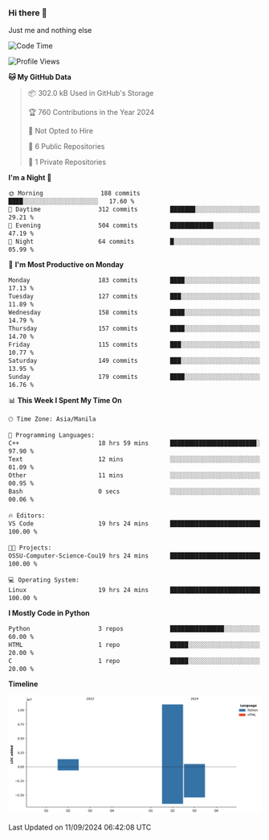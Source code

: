 ### Hi there 👋

Just me and nothing else


<!--START_SECTION:waka-->
![Code Time](http://img.shields.io/badge/Code%20Time-663%20hrs%2041%20mins-blue)

![Profile Views](http://img.shields.io/badge/Profile%20Views-34-blue)

**🐱 My GitHub Data** 

> 📦 302.0 kB Used in GitHub's Storage 
 > 
> 🏆 760 Contributions in the Year 2024
 > 
> 🚫 Not Opted to Hire
 > 
> 📜 6 Public Repositories 
 > 
> 🔑 1 Private Repositories 
 > 
**I'm a Night 🦉** 

```text
🌞 Morning                188 commits         ████░░░░░░░░░░░░░░░░░░░░░   17.60 % 
🌆 Daytime                312 commits         ███████░░░░░░░░░░░░░░░░░░   29.21 % 
🌃 Evening                504 commits         ████████████░░░░░░░░░░░░░   47.19 % 
🌙 Night                  64 commits          █░░░░░░░░░░░░░░░░░░░░░░░░   05.99 % 
```
📅 **I'm Most Productive on Monday** 

```text
Monday                   183 commits         ████░░░░░░░░░░░░░░░░░░░░░   17.13 % 
Tuesday                  127 commits         ███░░░░░░░░░░░░░░░░░░░░░░   11.89 % 
Wednesday                158 commits         ████░░░░░░░░░░░░░░░░░░░░░   14.79 % 
Thursday                 157 commits         ████░░░░░░░░░░░░░░░░░░░░░   14.70 % 
Friday                   115 commits         ███░░░░░░░░░░░░░░░░░░░░░░   10.77 % 
Saturday                 149 commits         ███░░░░░░░░░░░░░░░░░░░░░░   13.95 % 
Sunday                   179 commits         ████░░░░░░░░░░░░░░░░░░░░░   16.76 % 
```


📊 **This Week I Spent My Time On** 

```text
🕑︎ Time Zone: Asia/Manila

💬 Programming Languages: 
C++                      18 hrs 59 mins      ████████████████████████░   97.90 % 
Text                     12 mins             ░░░░░░░░░░░░░░░░░░░░░░░░░   01.09 % 
Other                    11 mins             ░░░░░░░░░░░░░░░░░░░░░░░░░   00.95 % 
Bash                     0 secs              ░░░░░░░░░░░░░░░░░░░░░░░░░   00.06 % 

🔥 Editors: 
VS Code                  19 hrs 24 mins      █████████████████████████   100.00 % 

🐱‍💻 Projects: 
OSSU-Computer-Science-Cou19 hrs 24 mins      █████████████████████████   100.00 % 

💻 Operating System: 
Linux                    19 hrs 24 mins      █████████████████████████   100.00 % 
```

**I Mostly Code in Python** 

```text
Python                   3 repos             ███████████████░░░░░░░░░░   60.00 % 
HTML                     1 repo              █████░░░░░░░░░░░░░░░░░░░░   20.00 % 
C                        1 repo              █████░░░░░░░░░░░░░░░░░░░░   20.00 % 
```



**Timeline**

![Lines of Code chart](https://raw.githubusercontent.com/brutist/brutist/main/assets/bar_graph.png)


 Last Updated on 11/09/2024 06:42:08 UTC
<!--END_SECTION:waka-->
